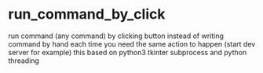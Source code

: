 # run_command_by_click
run command (any command) by clicking button instead of writing command by hand each time you need the same action to happen (start dev server for example)
this based on python3 tkinter subprocess and python threading
